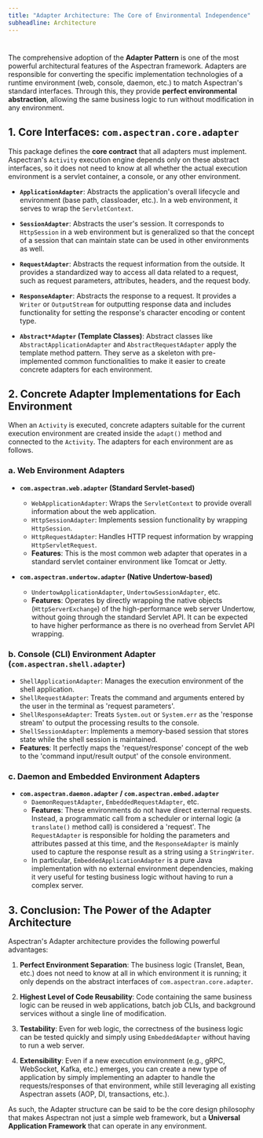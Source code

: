 ```yaml
---
title: "Adapter Architecture: The Core of Environmental Independence"
subheadline: Architecture
---
```

#

The comprehensive adoption of the **Adapter Pattern** is one of the most powerful architectural features of the Aspectran framework. Adapters are responsible for converting the specific implementation technologies of a runtime environment (web, console, daemon, etc.) to match Aspectran's standard interfaces. Through this, they provide **perfect environmental abstraction**, allowing the same business logic to run without modification in any environment.

## 1. Core Interfaces: `com.aspectran.core.adapter`

This package defines the **core contract** that all adapters must implement. Aspectran's `Activity` execution engine depends only on these abstract interfaces, so it does not need to know at all whether the actual execution environment is a servlet container, a console, or any other environment.

-   **`ApplicationAdapter`**: Abstracts the application's overall lifecycle and environment (base path, classloader, etc.). In a web environment, it serves to wrap the `ServletContext`.

-   **`SessionAdapter`**: Abstracts the user's session. It corresponds to `HttpSession` in a web environment but is generalized so that the concept of a session that can maintain state can be used in other environments as well.

-   **`RequestAdapter`**: Abstracts the request information from the outside. It provides a standardized way to access all data related to a request, such as request parameters, attributes, headers, and the request body.

-   **`ResponseAdapter`**: Abstracts the response to a request. It provides a `Writer` or `OutputStream` for outputting response data and includes functionality for setting the response's character encoding or content type.

-   **`Abstract*Adapter` (Template Classes)**: Abstract classes like `AbstractApplicationAdapter` and `AbstractRequestAdapter` apply the template method pattern. They serve as a skeleton with pre-implemented common functionalities to make it easier to create concrete adapters for each environment.

## 2. Concrete Adapter Implementations for Each Environment

When an `Activity` is executed, concrete adapters suitable for the current execution environment are created inside the `adapt()` method and connected to the `Activity`. The adapters for each environment are as follows.

### a. Web Environment Adapters

-   **`com.aspectran.web.adapter` (Standard Servlet-based)**
    -   `WebApplicationAdapter`: Wraps the `ServletContext` to provide overall information about the web application.
    -   `HttpSessionAdapter`: Implements session functionality by wrapping `HttpSession`.
    -   `HttpRequestAdapter`: Handles HTTP request information by wrapping `HttpServletRequest`.
    -   **Features**: This is the most common web adapter that operates in a standard servlet container environment like Tomcat or Jetty.

-   **`com.aspectran.undertow.adapter` (Native Undertow-based)**
    -   `UndertowApplicationAdapter`, `UndertowSessionAdapter`, etc.
    -   **Features**: Operates by directly wrapping the native objects (`HttpServerExchange`) of the high-performance web server Undertow, without going through the standard Servlet API. It can be expected to have higher performance as there is no overhead from Servlet API wrapping.

### b. Console (CLI) Environment Adapter (`com.aspectran.shell.adapter`)

-   `ShellApplicationAdapter`: Manages the execution environment of the shell application.
-   `ShellRequestAdapter`: Treats the command and arguments entered by the user in the terminal as 'request parameters'.
-   `ShellResponseAdapter`: Treats `System.out` or `System.err` as the 'response stream' to output the processing results to the console.
-   `ShellSessionAdapter`: Implements a memory-based session that stores state while the shell session is maintained.
-   **Features**: It perfectly maps the 'request/response' concept of the web to the 'command input/result output' of the console environment.

### c. Daemon and Embedded Environment Adapters

-   **`com.aspectran.daemon.adapter` / `com.aspectran.embed.adapter`**
    -   `DaemonRequestAdapter`, `EmbeddedRequestAdapter`, etc.
    -   **Features**: These environments do not have direct external requests. Instead, a programmatic call from a scheduler or internal logic (a `translate()` method call) is considered a 'request'. The `RequestAdapter` is responsible for holding the parameters and attributes passed at this time, and the `ResponseAdapter` is mainly used to capture the response result as a string using a `StringWriter`.
    -   In particular, `EmbeddedApplicationAdapter` is a pure Java implementation with no external environment dependencies, making it very useful for testing business logic without having to run a complex server.

## 3. Conclusion: The Power of the Adapter Architecture

Aspectran's Adapter architecture provides the following powerful advantages:

1.  **Perfect Environment Separation**: The business logic (Translet, Bean, etc.) does not need to know at all in which environment it is running; it only depends on the abstract interfaces of `com.aspectran.core.adapter`.

2.  **Highest Level of Code Reusability**: Code containing the same business logic can be reused in web applications, batch job CLIs, and background services without a single line of modification.

3.  **Testability**: Even for web logic, the correctness of the business logic can be tested quickly and simply using `EmbeddedAdapter` without having to run a web server.

4.  **Extensibility**: Even if a new execution environment (e.g., gRPC, WebSocket, Kafka, etc.) emerges, you can create a new type of application by simply implementing an adapter to handle the requests/responses of that environment, while still leveraging all existing Aspectran assets (AOP, DI, transactions, etc.).

As such, the Adapter structure can be said to be the core design philosophy that makes Aspectran not just a simple web framework, but a **Universal Application Framework** that can operate in any environment.
